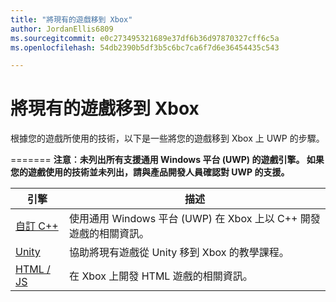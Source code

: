```yaml
---
title: "將現有的遊戲移到 Xbox"
author: JordanEllis6809
ms.sourcegitcommit: e0c273495321689e37df6b36d97870327cff6c5a
ms.openlocfilehash: 54db2390b5df3b5c6bc7ca6f7d6e36454435c543

---
```


# 將現有的遊戲移到 Xbox


根據您的遊戲所使用的技術，以下是一些將您的遊戲移到 Xbox 上 UWP 的步驟。

=======
**注意︰未列出所有支援通用 Windows 平台 (UWP) 的遊戲引擎。 如果您的遊戲使用的技術並未列出，請與產品開發人員確認對 UWP 的支援。**

| 引擎      | 描述 |
|------------|-------------|
|[自訂 C++](development-lanes-custom-cpp.md)| 使用通用 Windows 平台 (UWP) 在 Xbox 上以 C++ 開發遊戲的相關資訊。 |
|[Unity](development-lanes-unity.md)| 協助將現有遊戲從 Unity 移到 Xbox 的教學課程。 |
|[HTML / JS](development-lanes-html.md)| 在 Xbox 上開發 HTML 遊戲的相關資訊。 |



<!--HONumber=Jun16_HO4-->


